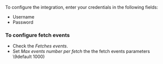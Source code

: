 To configure the integration, enter your credentials in the following fields:
- Username
- Password

### To configure fetch events
- Check the *Fetches events*.
- Set *Max events number per fetch* the the fetch events parameters \9default 1000)
